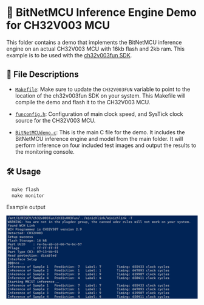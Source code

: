 # 🚀 BitNetMCU Inference Engine Demo for CH32V003 MCU

This folder contains a demo that implements the BitNetMCU inference engine on an actual CH32V003 MCU with 16kb flash and 2kb ram. This example is to be used with the [ch32v003fun SDK](https://github.com/cnlohr/ch32v003fun).

## 📁 File Descriptions

- [`Makefile`](mcu/Makefile): Make sure to update the `CH32V003FUN` variable to point to the location of the ch32v003fun SDK on your system. This Makefile will compile the demo and flash it to the CH32V003 MCU. 

- [`funconfig.h`](mcu/funconfig.h): Configuration of main clock speed, and SysTick clock source for the CH32V003 MCU.

- [`BitNetMCUdemo.c`](mcu/BitNetMCUdemo.c): This is the main C file for the demo. It includes the BitNetMCU inference engine and model from the main folder. It will perform inference on four included test images and output the results to the monitoring console. 

## 🛠️ Usage  

```
  make flash
  make monitor
```
Example output

![Example output on Monitor](console.png)